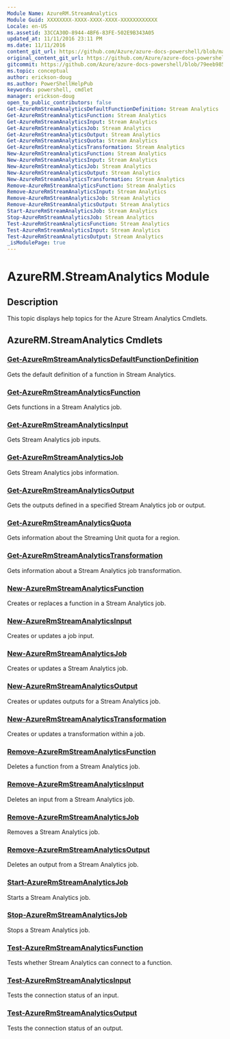 ```yaml
---
Module Name: AzureRM.StreamAnalytics
Module Guid: XXXXXXXX-XXXX-XXXX-XXXX-XXXXXXXXXXXX
Locale: en-US
ms.assetid: 33CCA30D-8944-4BF6-83FE-502E9B343A05
updated_at: 11/11/2016 23:11 PM
ms.date: 11/11/2016
content_git_url: https://github.com/Azure/azure-docs-powershell/blob/master/azureps-cmdlets-docs/ResourceManager/AzureRM.StreamAnalytics/v2.1.0/AzureRM.StreamAnalytics.md
original_content_git_url: https://github.com/Azure/azure-docs-powershell/blob/master/azureps-cmdlets-docs/ResourceManager/AzureRM.StreamAnalytics/v2.1.0/AzureRM.StreamAnalytics.md
gitcommit: https://github.com/Azure/azure-docs-powershell/blob/79eeb985ea480979357fb4695832a0c3d29a48bf
ms.topic: conceptual
author: erickson-doug
ms.author: PowerShellHelpPub
keywords: powershell, cmdlet
manager: erickson-doug
open_to_public_contributors: false
Get-AzureRmStreamAnalyticsDefaultFunctionDefinition: Stream Analytics
Get-AzureRmStreamAnalyticsFunction: Stream Analytics
Get-AzureRmStreamAnalyticsInput: Stream Analytics
Get-AzureRmStreamAnalyticsJob: Stream Analytics
Get-AzureRmStreamAnalyticsOutput: Stream Analytics
Get-AzureRmStreamAnalyticsQuota: Stream Analytics
Get-AzureRmStreamAnalyticsTransformation: Stream Analytics
New-AzureRmStreamAnalyticsFunction: Stream Analytics
New-AzureRmStreamAnalyticsInput: Stream Analytics
New-AzureRmStreamAnalyticsJob: Stream Analytics
New-AzureRmStreamAnalyticsOutput: Stream Analytics
New-AzureRmStreamAnalyticsTransformation: Stream Analytics
Remove-AzureRmStreamAnalyticsFunction: Stream Analytics
Remove-AzureRmStreamAnalyticsInput: Stream Analytics
Remove-AzureRmStreamAnalyticsJob: Stream Analytics
Remove-AzureRmStreamAnalyticsOutput: Stream Analytics
Start-AzureRmStreamAnalyticsJob: Stream Analytics
Stop-AzureRmStreamAnalyticsJob: Stream Analytics
Test-AzureRmStreamAnalyticsFunction: Stream Analytics
Test-AzureRmStreamAnalyticsInput: Stream Analytics
Test-AzureRmStreamAnalyticsOutput: Stream Analytics
_isModulePage: true
---
```


# AzureRM.StreamAnalytics Module
## Description
This topic displays help topics for the Azure Stream Analytics Cmdlets.

## AzureRM.StreamAnalytics Cmdlets
### [Get-AzureRmStreamAnalyticsDefaultFunctionDefinition](./Get-AzureRmStreamAnalyticsDefaultFunctionDefinition.md)
Gets the default definition of a function in Stream Analytics.


### [Get-AzureRmStreamAnalyticsFunction](./Get-AzureRmStreamAnalyticsFunction.md)
Gets functions in a Stream Analytics job.


### [Get-AzureRmStreamAnalyticsInput](./Get-AzureRmStreamAnalyticsInput.md)
Gets Stream Analytics job inputs.


### [Get-AzureRmStreamAnalyticsJob](./Get-AzureRmStreamAnalyticsJob.md)
Gets Stream Analytics jobs information.


### [Get-AzureRmStreamAnalyticsOutput](./Get-AzureRmStreamAnalyticsOutput.md)
Gets the outputs defined in a specified Stream Analytics job or output.


### [Get-AzureRmStreamAnalyticsQuota](./Get-AzureRmStreamAnalyticsQuota.md)
Gets information about the Streaming Unit quota for a region.


### [Get-AzureRmStreamAnalyticsTransformation](./Get-AzureRmStreamAnalyticsTransformation.md)
Gets information about a Stream Analytics job transformation.


### [New-AzureRmStreamAnalyticsFunction](./New-AzureRmStreamAnalyticsFunction.md)
Creates or replaces a function in a Stream Analytics job.


### [New-AzureRmStreamAnalyticsInput](./New-AzureRmStreamAnalyticsInput.md)
Creates or updates a job input.


### [New-AzureRmStreamAnalyticsJob](./New-AzureRmStreamAnalyticsJob.md)
Creates or updates a Stream Analytics job.


### [New-AzureRmStreamAnalyticsOutput](./New-AzureRmStreamAnalyticsOutput.md)
Creates or updates outputs for a Stream Analytics job.


### [New-AzureRmStreamAnalyticsTransformation](./New-AzureRmStreamAnalyticsTransformation.md)
Creates or updates a transformation within a job.


### [Remove-AzureRmStreamAnalyticsFunction](./Remove-AzureRmStreamAnalyticsFunction.md)
Deletes a function from a Stream Analytics job.


### [Remove-AzureRmStreamAnalyticsInput](./Remove-AzureRmStreamAnalyticsInput.md)
Deletes an input from a Stream Analytics job.


### [Remove-AzureRmStreamAnalyticsJob](./Remove-AzureRmStreamAnalyticsJob.md)
Removes a Stream Analytics job.


### [Remove-AzureRmStreamAnalyticsOutput](./Remove-AzureRmStreamAnalyticsOutput.md)
Deletes an output from a Stream Analytics job.


### [Start-AzureRmStreamAnalyticsJob](./Start-AzureRmStreamAnalyticsJob.md)
Starts a Stream Analytics job.


### [Stop-AzureRmStreamAnalyticsJob](./Stop-AzureRmStreamAnalyticsJob.md)
Stops a Stream Analytics job.


### [Test-AzureRmStreamAnalyticsFunction](./Test-AzureRmStreamAnalyticsFunction.md)
Tests whether Stream Analytics can connect to a function.


### [Test-AzureRmStreamAnalyticsInput](./Test-AzureRmStreamAnalyticsInput.md)
Tests the connection status of an input.


### [Test-AzureRmStreamAnalyticsOutput](./Test-AzureRmStreamAnalyticsOutput.md)
Tests the connection status of an output.



